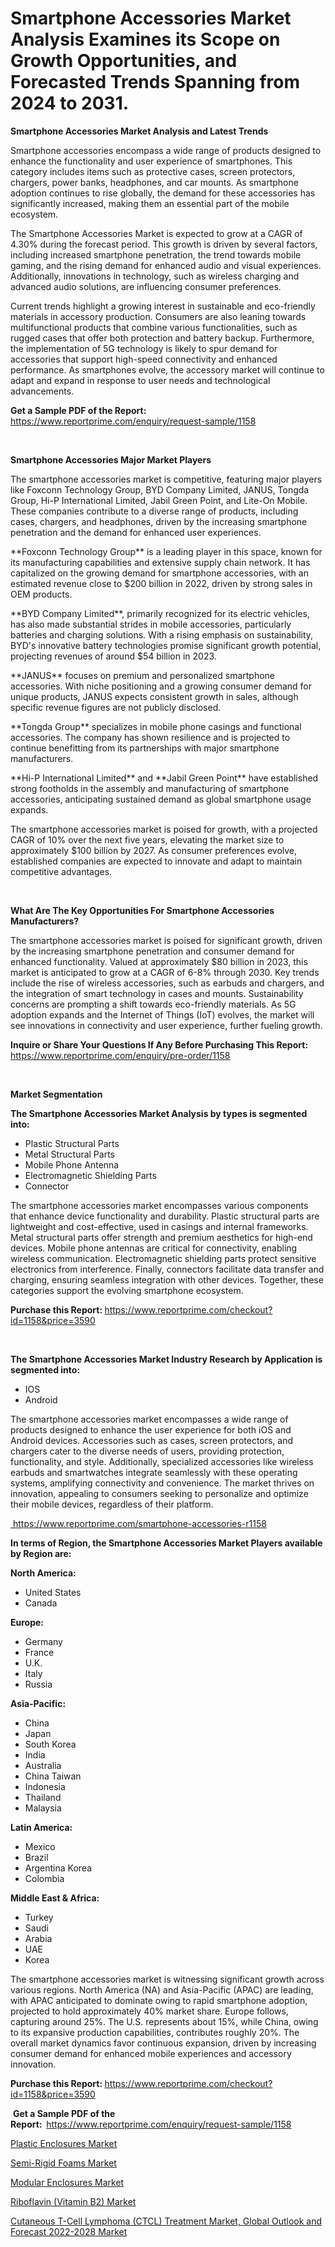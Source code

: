 <p><h1>Smartphone Accessories Market Analysis Examines its Scope on Growth Opportunities, and Forecasted Trends Spanning from 2024 to 2031.</h1></p><p><strong>Smartphone Accessories Market Analysis and Latest Trends</strong></p>
<p><p>Smartphone accessories encompass a wide range of products designed to enhance the functionality and user experience of smartphones. This category includes items such as protective cases, screen protectors, chargers, power banks, headphones, and car mounts. As smartphone adoption continues to rise globally, the demand for these accessories has significantly increased, making them an essential part of the mobile ecosystem.</p><p>The Smartphone Accessories Market is expected to grow at a CAGR of 4.30% during the forecast period. This growth is driven by several factors, including increased smartphone penetration, the trend towards mobile gaming, and the rising demand for enhanced audio and visual experiences. Additionally, innovations in technology, such as wireless charging and advanced audio solutions, are influencing consumer preferences.</p><p>Current trends highlight a growing interest in sustainable and eco-friendly materials in accessory production. Consumers are also leaning towards multifunctional products that combine various functionalities, such as rugged cases that offer both protection and battery backup. Furthermore, the implementation of 5G technology is likely to spur demand for accessories that support high-speed connectivity and enhanced performance. As smartphones evolve, the accessory market will continue to adapt and expand in response to user needs and technological advancements.</p></p>
<p><strong>Get a Sample PDF of the Report:&nbsp;</strong> <a href="https://www.reportprime.com/enquiry/request-sample/1158">https://www.reportprime.com/enquiry/request-sample/1158</a></p>
<p>&nbsp;</p>
<p><strong>Smartphone Accessories Major Market Players</strong></p>
<p><p>The smartphone accessories market is competitive, featuring major players like Foxconn Technology Group, BYD Company Limited, JANUS, Tongda Group, Hi-P International Limited, Jabil Green Point, and Lite-On Mobile. These companies contribute to a diverse range of products, including cases, chargers, and headphones, driven by the increasing smartphone penetration and the demand for enhanced user experiences.</p><p>**Foxconn Technology Group** is a leading player in this space, known for its manufacturing capabilities and extensive supply chain network. It has capitalized on the growing demand for smartphone accessories, with an estimated revenue close to $200 billion in 2022, driven by strong sales in OEM products.</p><p>**BYD Company Limited**, primarily recognized for its electric vehicles, has also made substantial strides in mobile accessories, particularly batteries and charging solutions. With a rising emphasis on sustainability, BYD's innovative battery technologies promise significant growth potential, projecting revenues of around $54 billion in 2023.</p><p>**JANUS** focuses on premium and personalized smartphone accessories. With niche positioning and a growing consumer demand for unique products, JANUS expects consistent growth in sales, although specific revenue figures are not publicly disclosed.</p><p>**Tongda Group** specializes in mobile phone casings and functional accessories. The company has shown resilience and is projected to continue benefitting from its partnerships with major smartphone manufacturers.</p><p>**Hi-P International Limited** and **Jabil Green Point** have established strong footholds in the assembly and manufacturing of smartphone accessories, anticipating sustained demand as global smartphone usage expands.</p><p>The smartphone accessories market is poised for growth, with a projected CAGR of 10% over the next five years, elevating the market size to approximately $100 billion by 2027. As consumer preferences evolve, established companies are expected to innovate and adapt to maintain competitive advantages.</p></p>
<p>&nbsp;</p>
<p><strong>What Are The Key Opportunities For Smartphone Accessories Manufacturers?</strong></p>
<p><p>The smartphone accessories market is poised for significant growth, driven by the increasing smartphone penetration and consumer demand for enhanced functionality. Valued at approximately $80 billion in 2023, this market is anticipated to grow at a CAGR of 6-8% through 2030. Key trends include the rise of wireless accessories, such as earbuds and chargers, and the integration of smart technology in cases and mounts. Sustainability concerns are prompting a shift towards eco-friendly materials. As 5G adoption expands and the Internet of Things (IoT) evolves, the market will see innovations in connectivity and user experience, further fueling growth.</p></p>
<p><strong>Inquire or Share Your Questions If Any Before Purchasing This Report:</strong> <a href="https://www.reportprime.com/enquiry/pre-order/1158">https://www.reportprime.com/enquiry/pre-order/1158</a></p>
<p>&nbsp;</p>
<p><strong>Market Segmentation</strong></p>
<p><strong>The Smartphone Accessories Market Analysis by types is segmented into:</strong></p>
<p><ul><li>Plastic Structural Parts</li><li>Metal Structural Parts</li><li>Mobile Phone Antenna</li><li>Electromagnetic Shielding Parts</li><li>Connector</li></ul></p>
<p><p>The smartphone accessories market encompasses various components that enhance device functionality and durability. Plastic structural parts are lightweight and cost-effective, used in casings and internal frameworks. Metal structural parts offer strength and premium aesthetics for high-end devices. Mobile phone antennas are critical for connectivity, enabling wireless communication. Electromagnetic shielding parts protect sensitive electronics from interference. Finally, connectors facilitate data transfer and charging, ensuring seamless integration with other devices. Together, these categories support the evolving smartphone ecosystem.</p></p>
<p><strong>Purchase this Report:&nbsp;</strong><a href="https://www.reportprime.com/checkout?id=1158&price=3590">https://www.reportprime.com/checkout?id=1158&price=3590</a></p>
<p>&nbsp;</p>
<p><strong>The Smartphone Accessories Market Industry Research by Application is segmented into:</strong></p>
<p><ul><li>IOS</li><li>Android</li></ul></p>
<p><p>The smartphone accessories market encompasses a wide range of products designed to enhance the user experience for both iOS and Android devices. Accessories such as cases, screen protectors, and chargers cater to the diverse needs of users, providing protection, functionality, and style. Additionally, specialized accessories like wireless earbuds and smartwatches integrate seamlessly with these operating systems, amplifying connectivity and convenience. The market thrives on innovation, appealing to consumers seeking to personalize and optimize their mobile devices, regardless of their platform.</p></p>
<p><a href="https://www.reportprime.com/smartphone-accessories-r1158">&nbsp;https://www.reportprime.com/smartphone-accessories-r1158</a></p>
<p><strong>In terms of Region, the Smartphone Accessories Market Players available by Region are:</strong></p>
<p>
    <p> <strong> North America: </strong>
        <ul>
            <li>United States</li>
            <li>Canada</li>
        </ul>
        </p> 
    <p> <strong> Europe: </strong>
        <ul>
            <li>Germany</li>
            <li>France</li>
            <li>U.K.</li>
            <li>Italy</li>
            <li>Russia</li>
        </ul>
        </p> 
    <p> <strong> Asia-Pacific: </strong>
        <ul>
            <li>China</li>
            <li>Japan</li>
            <li>South Korea</li>
            <li>India</li>
            <li>Australia</li>
            <li>China Taiwan</li>
            <li>Indonesia</li>
            <li>Thailand</li>
            <li>Malaysia</li>
        </ul>
        </p> 
    <p> <strong> Latin America: </strong>
        <ul>
            <li>Mexico</li>
            <li>Brazil</li>
            <li>Argentina Korea</li>
            <li>Colombia</li>
        </ul>
        </p> 
    <p> <strong> Middle East & Africa: </strong>
        <ul>
            <li>Turkey</li>
            <li>Saudi</li>
            <li>Arabia</li>
            <li>UAE</li>
            <li>Korea</li>
        </ul>
    </p>
    </p>
<p><p>The smartphone accessories market is witnessing significant growth across various regions. North America (NA) and Asia-Pacific (APAC) are leading, with APAC anticipated to dominate owing to rapid smartphone adoption, projected to hold approximately 40% market share. Europe follows, capturing around 25%. The U.S. represents about 15%, while China, owing to its expansive production capabilities, contributes roughly 20%. The overall market dynamics favor continuous expansion, driven by increasing consumer demand for enhanced mobile experiences and accessory innovation.</p></p>
<p><strong>Purchase this Report: </strong><a href="https://www.reportprime.com/checkout?id=1158&price=3590">https://www.reportprime.com/checkout?id=1158&price=3590</a></p>
<p>&nbsp;<strong>Get a Sample PDF of the Report:&nbsp;&nbsp;</strong><a href="https://www.reportprime.com/enquiry/request-sample/1158">https://www.reportprime.com/enquiry/request-sample/1158</a></p>
<p><strong></strong></p>
<p><p><a href="https://www.linkedin.com/pulse/emerging-plastic-enclosures-market-opportunities-analysis-investors-vo8jf?trackingId=FHipvCU9QOeqDqCdn9F3ew%3D%3D">Plastic Enclosures Market</a></p><p><a href="https://issuu.com/reportprime-2/docs/semi-rigid-foams-market-size-2030.p_403de9f01dcba1">Semi-Rigid Foams Market</a></p><p><a href="https://www.linkedin.com/pulse/modular-enclosures-industry-insights-report-analyzing-market-lqb8f?trackingId=RA9clM80Q462TQKFT1VtnA%3D%3D">Modular Enclosures Market</a></p><p><a href="https://issuu.com/reportprime-2/docs/riboflavin-vitamin-b2-market-size-2_59a2fabde75b95">Riboflavin (Vitamin B2) Market</a></p><p><a href="https://medium.com/@haangelat16/the-cutaneous-t-cell-lymphoma-ctcl-treatment-market-global-outlook-and-forecast-2022-2028-77c558447063">Cutaneous T-Cell Lymphoma (CTCL) Treatment Market, Global Outlook and Forecast 2022-2028 Market</a></p></p>